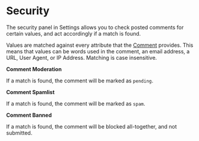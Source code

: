 # Security
The security panel in Settings allows you to check posted comments for certain values, and act accordingly if a match is found.

Values are matched against every attribute that the [Comment](docs:developers/comment) provides. This means that values can be words used in the comment, an email address, a URL, User Agent, or IP Address. Matching is case insensitive.

**Comment Moderation**

If a match is found, the comment will be marked as `pending`.

**Comment Spamlist**

If a match is found, the comment will be marked as `spam`.

**Comment Banned**

If a match is found, the comment will be blocked all-together, and not submitted.